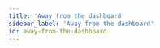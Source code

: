 ```yaml
---
title: 'Away from the dashboard'
sidebar_label: 'Away from the dashboard'
id: away-from-the-dashboard
---
```

